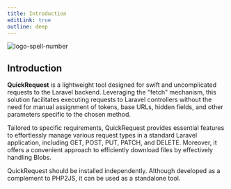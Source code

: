 ```yaml
---
title: Introduction
editLink: true
outline: deep
---
```


![logo-spell-number](/img/quick-request.png)

## Introduction

**QuickRequest** is a lightweight tool designed for swift and uncomplicated requests to the Laravel backend. Leveraging the "fetch" mechanism, this solution facilitates executing requests to Laravel controllers without the need for manual assignment of tokens, base URLs, hidden fields, and other parameters specific to the chosen method.

Tailored to specific requirements, QuickRequest provides essential features to effortlessly manage various request types in a standard Laravel application, including GET, POST, PUT, PATCH, and DELETE. Moreover, it offers a convenient approach to efficiently download files by effectively handling Blobs.

QuickRequest should be installed independently. Although developed as a complement to PHP2JS, it can be used as a standalone tool.